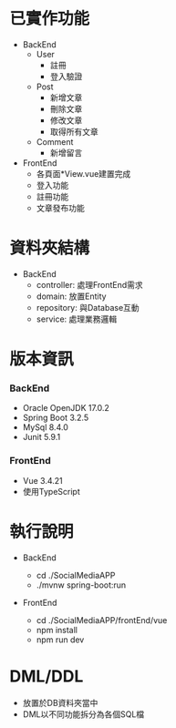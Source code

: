 # 已實作功能
* BackEnd
  * User
    * 註冊
    * 登入驗證
  * Post
    * 新增文章
    * 刪除文章
    * 修改文章
    * 取得所有文章
  * Comment
    * 新增留言 
* FrontEnd
  * 各頁面*View.vue建置完成
  * 登入功能
  * 註冊功能
  * 文章發布功能
# 資料夾結構
* BackEnd
  * controller: 處理FrontEnd需求
  * domain: 放置Entity
  * repository: 與Database互動
  * service: 處理業務邏輯
# 版本資訊
### BackEnd
* Oracle OpenJDK 17.0.2
* Spring Boot 3.2.5
* MySql 8.4.0
* Junit 5.9.1

### FrontEnd
* Vue 3.4.21
* 使用TypeScript

# 執行說明
* BackEnd
  * cd ./SocialMediaAPP
  * ./mvnw spring-boot:run

* FrontEnd
  * cd ./SocialMediaAPP/frontEnd/vue
  * npm install
  * npm run dev
 
# DML/DDL
* 放置於DB資料夾當中
* DML以不同功能拆分為各個SQL檔

